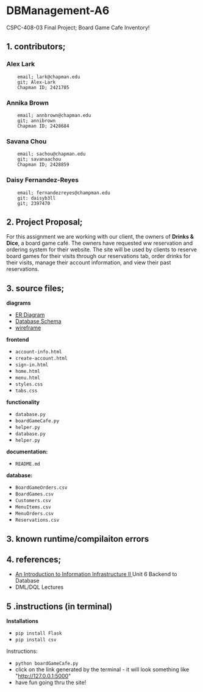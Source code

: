 # DBManagement-A6
CSPC-408-03 Final Project; Board Game Cafe Inventory!


## 1. contributors; 

### Alex Lark
        email; lark@chapman.edu
        git; Alex-Lark
        Chapman ID; 2421705 
### Annika Brown
        email; annbrown@chapman.edu
        git; annibrown
        Chapman ID; 2428684
### Savana Chou
        email; sachou@chapman.edu
        git; savanaachou
        Chapman ID; 2428859
### Daisy Fernandez-Reyes 
        email; fernandezreyes@champman.edu
        git: daisyb3ll
        git; 2397470

## 2. Project Proposal; 
For this assignment we are working with our client, the owners of **Drinks & Dice**, a board game café.
The owners have requested ww reservation and ordering system for their website. The site will be used by clients to reserve board games for their visits through our reservations tab, order drinks for their visits, manage their account information, and view their past reservations. 



## 3. source files; 

**diagrams**
- [ER Diagram ](https://lucid.app/lucidchart/85ca6fff-dcb2-40c9-848e-c9ca4e04ab9b/edit?invitationId=inv_968e025b-2f1f-4e1b-ad9a-84b2b8c11bbe&page=0_0# )
- [Database Schema ](https://lucid.app/lucidchart/1a101883-cd50-4307-acee-17b6f61ae23e/edit?invitationId=inv_fc7e53ce-ac2f-4703-aed8-06a196dfa75a)
- [wireframe ](https://lucid.app/lucidchart/ef74caa1-87be-408c-be6b-ef1adf075aaa/edit?viewport_loc=-279%2C-781%2C4852%2C2762%2C0_0&invitationId=inv_ccc6a5f6-603a-45c9-bb03-95a56fc6f9fd)


**frontend**
- `account-info.html`
- `create-account.html`
- `sign-in.html`
- `home.html`
- `menu.html`
- `styles.css`
- `tabs.css`

**functionality**
- `database.py`
- `boardGameCafe.py`
- `helper.py`
- `database.py`
- `helper.py`

**documentation:**
- `README.md`

**database:**
- `BoardGameOrders.csv`
- `BoardGames.csv`
- `Customers.csv`
- `MenuItems.csv`
- `MenuOrders.csv`
- `Reservations.csv`

## 3. known runtime/compilaiton errors  

## 4. references; 
- [An Introduction to Information Infrastructure II ](https://cgi.luddy.indiana.edu/~hayesall/info-infra-book/latest/i211/unit-3-backend.html) Unit 6 Backend to Database
- DML/DQL Lectures 

## 5 .instructions (in terminal)

**Installations**
- `pip install Flask`
- `pip install csv`

Instructions:
- `python boardGameCafe.py`
- click on the link generated by the terminal
        - it will look something like "http://127.0.0.1:5000"
- have fun going thru the site!


